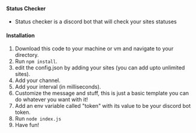 #### Status Checker

- Status checker is a discord bot that will check your sites statuses

#### Installation

1. Download this code to your machine or vm and navigate to your directory.
2. Run `npm install`.
3. edit the config.json by adding your sites (you can add upto unlimited sites).
4. Add your channel.
5. Add your interval (in milliseconds).
6. Customize the message and stuff, this is just a basic template you can do whatever you want with it!
7. Add an env variable called "token" with its value to be your discord bot token.
8. Run `node index.js`
9. Have fun!
